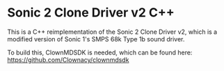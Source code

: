 # Sonic 2 Clone Driver v2 C++

This is a C++ reimplementation of the Sonic 2 Clone Driver v2, which is a
modified version of Sonic 1's SMPS 68k Type 1b sound driver.

To build this, ClownMDSDK is needed, which can be found here:
https://github.com/Clownacy/clownmdsdk
